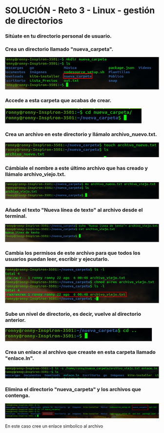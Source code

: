 # SOLUCIÓN - Reto 3 - Linux - gestión de directorios
### Sitúate en tu directorio personal de usuario.
### Crea un directorio llamado "nueva_carpeta".
![](images/1_crea_carpeta.png)
### Accede a esta carpeta que acabas de crear.
![](images/2_accede_nueva_carpeta.png)
### Crea un archivo en este directorio y llámalo archivo_nuevo.txt.
![](images/3_crea_archivo.png)
### Cámbiale el nombre a este último archivo que has creado y llámalo archivo_viejo.txt.
![](images/4_renombra_archivo.png)
### Añade el texto "Nueva línea de texto" al archivo desde el terminal.
![](images/5_texto_en_archivo.png)
### Cambia los permisos de este archivo para que todos los usuarios puedan leer, escribir y ejecutarlo.
![](images/6_permisos_todos_usuarios.png)
### Sube un nivel de directorio, es decir, vuelve al directorio anterior.
![](images/7_subo_directorio.png)
### Crea un enlace al archivo que creaste en esta carpeta llamado "enlace.ln".
![](images/8_enlace_simbolico.png)
### Elimina el directorio "nueva_carpeta" y los archivos que contenga.
![](images/9_elimina_carpeta.png)

En este caso cree un enlace simbolico al archivo

